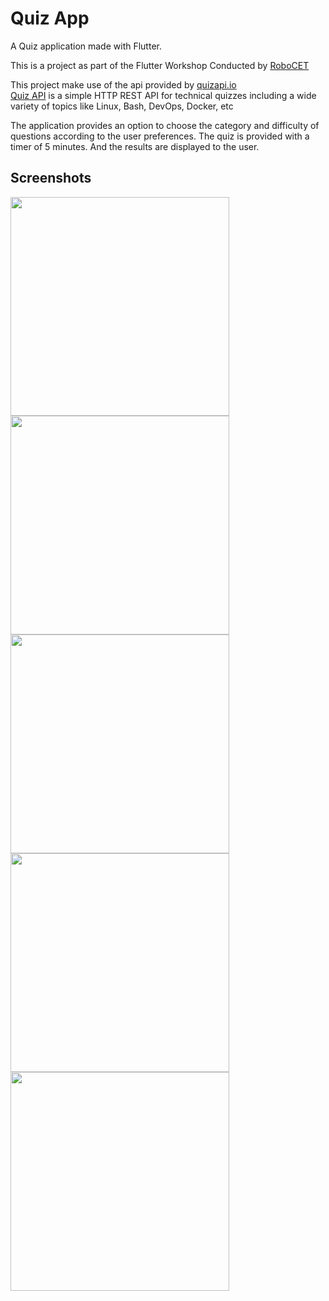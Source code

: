 # Quiz App

A Quiz application made with Flutter.


This is a project as part of the Flutter Workshop Conducted by [RoboCET]()


This project make use of the api provided by [quizapi.io](https://quizapi.io) <br>
[Quiz API](https://quizapi.io) is a simple HTTP REST API for technical quizzes including a wide variety of topics like Linux, Bash, DevOps, Docker, etc

The application provides an option to choose the category and difficulty of questions according to the user preferences.
The quiz is provided with a timer of 5 minutes.
And the results are displayed to the user.

## Screenshots
<img src="https://user-images.githubusercontent.com/42601162/150957101-d6dedeb9-4409-4659-8ef2-09a890d4c05d.jpg"  width="350" />    <img src="https://user-images.githubusercontent.com/42601162/150957119-928602b9-d062-42cf-a35d-bcb89628a193.jpg"  width="350" />
<img src="https://user-images.githubusercontent.com/42601162/150957108-769d125a-3f48-4e47-a00a-2c1be5eb0550.jpg"  width="350" />    <img src="https://user-images.githubusercontent.com/42601162/150957065-11d733f0-8ed4-4d23-9bd1-a838aaab669c.jpg"  width="350" /><img src="https://user-images.githubusercontent.com/42601162/150957096-3c7e92d5-5c17-49fe-a8f8-51a8840697b4.jpg"  width="350" />

